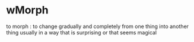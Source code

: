 # wMorph
to morph : to change gradually and completely from one thing into another thing usually in a way that is surprising or that seems magical
